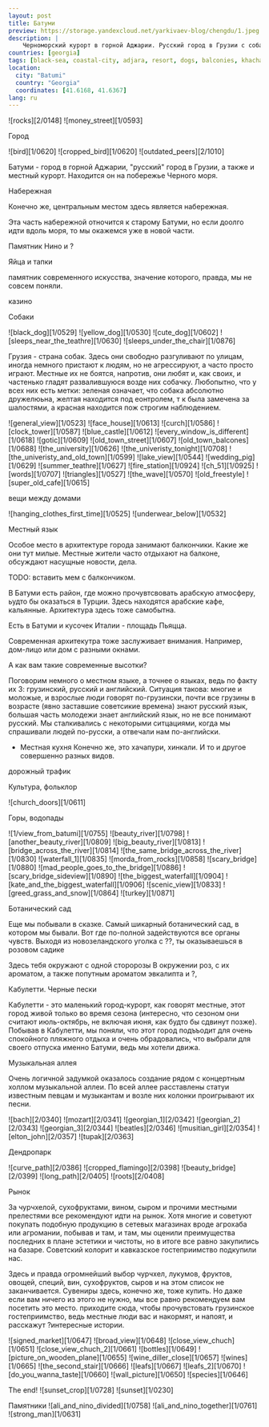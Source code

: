 ```yaml
---
layout: post
title: Батуми
preview: https://storage.yandexcloud.net/yarkivaev-blog/chengdu/1.jpeg
description: |
    Черноморский курорт в горной Аджарии. Русский город в Грузии с собаками, балкончиками, хачапури и шикарным ботаническим садом. От современной архитектуры до арабского квартала - Батуми удивляет разнообразием.
countries: [georgia]
tags: [black-sea, coastal-city, adjara, resort, dogs, balconies, khachapuri, botanical-garden, modern-architecture, arab-quarter, waterfall, mountains, market, casino, multilingual, promenade]
location:
  city: "Batumi"
  country: "Georgia"
  coordinates: [41.6168, 41.6367]
lang: ru
---
```


![rocks][2/0148]
![money_street][1/0593]

Город

![bird][1/0620]
![cropped_bird][1/0620]
![outdated_peers][2/1010]

Батуми - город в горной Аджарии, "русский" город в Грузии, а также и местный курорт.
Находится он на побережье Черного моря. 

Набережная 

Конечно же, центральным местом здесь является набережная. 

Эта часть набережной отночится к старому Батуми, но если доолго идти вдоль моря, то мы окажемся уже в новой части. 


Памятник Нино и ?

Яйца и тапки

памятник современного искусства, значение которого, правда, мы не совсем поняли. 

казино

Собаки

![black_dog][1/0529]
![yellow_dog][1/0530]
![cute_dog][1/0602]
![sleeps_near_the_teathre][1/0630]
![sleeps_under_the_chair][1/0876]


Грузия - страна собак. Здесь они свободно разгуливают по улицам, иногда немного пристают к людям, но не агрессируют, а часто просто играют. Местные их не боятся, напротив, они любят и, как своих, и частенько гладят развалившуюся возде них собачку.
Любопытно, что у всех них есть метки: зеленая означает, что собака абсолютно дружелюьна, желтая находится под еонтролем, т к была замечена за шалостями, а красная находится пож строгим наблюдением.


![general_view][1/0523]
![face_house][1/0613]
![curch][1/0586]
![clock_tower][1/0587]
![blue_castle][1/0612]
![every_window_is_different][1/0618]
![gotic][1/0609]
![old_town_street][1/0607]
![old_town_balcones][1/0688]
![the_university][1/0626]
![the_univeristy_tonight][1/0708]
![the_univeristy_and_old_town][1/0599]
![lake_view][1/0544]
![wedding_pig][1/0629]
![summer_teathre][1/0627]
![fire_station][1/0924]
![ch_51][1/0925]
![words][1/0707]
![triangles][1/0527]
![the_wave][1/0570]
![old_freestyle]
![super_old_cafe][1/0615]

вещи между домами

![hanging_clothes_first_time][1/0525]
![underwear_below][1/0532]

Местный язык


Особое место в архитектуре города занимают балкончики. Какие же они тут милые. Местные жители часто отдыхают на балконе, обсуждают насущные новости, дела. 

TODO: вставить мем с балкончиком.

В Батуми есть район, где можно прочувтсвовать арабскую атмосферу, ьудто бы оказаться в Турции. Здесь находятся арабские кафе, кальянные. Архитектура здесь тоже самобытна.

Есть в Батуми и кусочек Италии - площадь Пьяцца.

Современная архитекутра тоже заслуживает внимания. Например, дом-лицо или дом с разными окнами. 

А как вам такие современные высотки?


Поговорим немного о местном языке, а точнее о языках, ведь по факту их 3: грузинский, русский и английский. Ситуация такова: многие и моложые, и взрослые люди говорят по-грузински, почти все грузины в возрасте (явно заставшие советсикие времена) знают русский язык, большая часть молодежи знает английский язык, но не все понимают русский. Мы сталкивались с некоторыми ситцациями, когда мы спрашивали людей по-русски, а отвечали нам по-английски. 

- Местная кухня
Конечно же, это хачапури, хинкали. И то и другое совершенно разных видов. 

дорожный трафик

Культура, фольклор

![church_doors][1/0611]

Горы, водопады

![1/view_from_batumi][1/0755]
![beauty_river][1/0798]
![another_beauty_river][1/0809]
![big_beauty_river][1/0813]
![bridge_across_the_river][1/0814]
![the_same_bridge_across_the_river][1/0830]
![waterfall_1][1/0835]
![morda_from_rocks][1/0858]
![scary_bridge][1/0880]
![mad_people_goes_to_the_bridge][1/0886]
![scary_bridge_sideview][1/0890]
![the_biggest_waterfall][1/0904]
![kate_and_the_biggest_waterfall][1/0906]
![scenic_view][1/0833]
![greed_grass_and_snow][1/0864]
![turkey][1/0871]

Ботанический сад

Еще мы побывали в сказке. Самый шикарный ботанический сад, в котором мы бывали. Вот где по-полной задействуются все органы чувств. Выходя из новозеландского уголка с ??, ты оказываешься в розовом садике 

Здесь тебя окружают с одной сторорозы В окружении роз, с их ароматом, а также попутным ароматом эвкалипта и ?, 

Кабулетти. Черные пески

Кабулетти - это маленький город-курорт, как говорят местные, этот город живой только во время сезона (интересно, что сезоном они считают июль-октябрь, не включая июня, как будто бы сдвинут позже). Побывав в Кабулетти, мы поняли, что этот город подъъодит для очень спокойного пляжного отдыха и очень обрадовались, что выбрали для своего отпуска именно Батуми, ведь мы хотели движа.

Музыкальная аллея

Очень логичной задумкой оказалось создание рядом с концертным холлом музыкальной аллеи. По всей аллее расставлены статуи известным певцам и музыкантам и возле них колонки проигрывают их песни.

![bach][2/0340]
![mozart][2/0341]
![georgian_1][2/0342]
![georgian_2][2/0343]
![georgian_3][2/0344]
![beatles][2/0346]
![musitian_girl][2/0354]
![elton_john][2/0357]
![tupak][2/0363]

Дендропарк

![curve_path][2/0386]
![cropped_flamingo][2/0398] <!-- DONT FORGET TO CROP FLAMINGO -->
![beauty_bridge][2/0399]
![long_path][2/0405]
![roots][2/0408]

Рынок

За чурчхелой, сухофруктами, вином, сыром и прочими местными прелестями все рекомендуют идти на рынок. Хотя многие и советуют покупать подобную продукцию в сетевых магазинах вроде агрохаба или агромании, побывав и там, и там, мы оценили преимущества последних в плане эстетики и чистоты, но в итоге все равно закупились на базаре. Советский колорит и кавказское гостеприимство подкупили нас.

Здесь и правда огромнейший выбор чурчхел, лукумов, фруктов, овощей, специй, вин, сухофруктов, сыров и на этом список не заканчивается. Сувениры здесь, конечно же, тоже купить. Но даже если вам ничего из этого не нужно, мы все равно рекомендуем вам посетить это место. приходите сюда, чтобы прочувстовать грузинское гостеприимство, ведь местные люди вас и накормят, и напоят, и расскажут ?интересные истории.

![signed_market][1/0647]
![broad_view][1/0648]
![close_view_chuch][1/0651]
![close_view_chuch_2][1/0661]
![bottles][1/0649]
![picture_on_wooden_plane][1/0655]
![wine_diller_close][1/0657]
![wines][1/0665]
![the_second_stair][1/0666]
![leafs][1/0667]
![leafs_2][1/0670]
![do_you_wanna_taste][1/0660]
![wall_picture][1/0650]
![species][1/0646]


The end!
![sunset_crop][1/0728] <!-- DONT FORGET TO CROP THE SUNSET -->
![sunset][1/0230]



Памятники
![ali_and_nino_divided][1/0758]
![ali_and_nino_together][1/0761]
![strong_man][1/0631]


